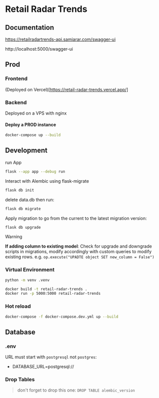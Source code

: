 # Retail Radar Trends

## Documentation

https://retailradartrends-api.samiarar.com/swagger-ui

http://localhost:5000/swagger-ui

## Prod

### Frontend

(Deployed on Vercel)[https://retail-radar-trends.vercel.app/]

### Backend

Deployed on a VPS with nginx

#### Deploy a PROD instance

```bash
docker-compose up --build
```

## Development

run App

```bash
flask --app app --debug run
```

Interact with Alembic using flask-migrate

```bash
flask db init
```

delete data.db then run:

```bash
flask db migrate
```

Apply migration to go from the current to the latest migration version:

```bash
flask db upgrade
```

> [!WARNING]  
> **If adding column to existing model**: Check for upgrade and downgrade scripts in migrations, modify accordingly with custom queries to modify existing rows. e.g. `op.execute("UPADTE object SET new_column = False")`

### Virtual Environment

```bash
python -m venv .venv
```

```bash
docker build -t retail-radar-trends .
docker run -p 5000:5000 retail-radar-trends
```

### Hot reload

```bash
docker-compose -f docker-compose.dev.yml up --build
```

## Database

### .env

URL must start with `postgresql` not `postgres`:

- DATABASE_URL=postgresql://

### Drop Tables

> don't forget to drop this one: `DROP TABLE alembic_version`
